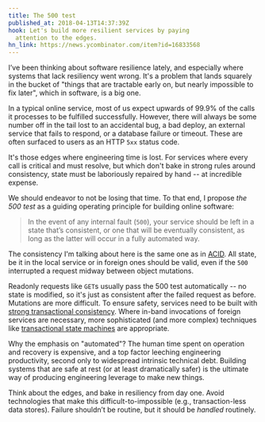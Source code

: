 ```yaml
---
title: The 500 test
published_at: 2018-04-13T14:37:39Z
hook: Let's build more resilient services by paying
  attention to the edges.
hn_link: https://news.ycombinator.com/item?id=16833568
---
```


I’ve been thinking about software resilience lately, and
especially where systems that lack resiliency went wrong.
It's a problem that lands squarely in the bucket of "things
that are tractable early on, but nearly impossible to fix
later", which in software, is a big one.

In a typical online service, most of us expect
upwards of 99.9% of the calls it processes to be fulfilled
successfully. However, there will always be some number off
in the tail lost to an accidental bug, a bad deploy, an
external service that fails to respond, or a database
failure or timeout. These are often surfaced to users as an
HTTP `5xx` status code.

It's those edges where engineering time is lost. For
services where every call is critical and must resolve, but
which don't bake in strong rules around consistency, state
must be laboriously repaired by hand -- at incredible
expense.

We should endeavor to not be losing that time. To that end,
I propose *the 500 test* as a guiding operating principle
for building online software:

> In the event of any internal fault (`500`), your service
> should be left in a state that’s consistent, or one that
> will be eventually consistent, as long as the latter will
> occur in a fully automated way.

The consistency I'm talking about here is the same one as
in [ACID][acid]. All state, be it in the local service or
in foreign ones should be valid, even if the `500`
interrupted a request midway between object mutations.

Readonly requests like `GET`s usually pass the 500 test
automatically -- no state is modified, so it's just as
consistent after the failed request as before. Mutations
are more difficult. To ensure safety, services need to be
built with [strong transactional
consistency](/http-transactions). Where in-band invocations
of foreign services are necessary, more sophisticated (and
more complex) techniques like [transactional state
machines](/idempotency-keys) are appropriate.

Why the emphasis on "automated"? The human time spent on
operation and recovery is expensive, and a top factor
leeching engineering productivity, second only to
widespread intrinsic technical debt. Building systems that
are safe at rest (or at least dramatically safer) is the
ultimate way of producing engineering leverage to make new
things.

Think about the edges, and bake in resiliency from day one.
Avoid technologies that make this difficult-to-impossible
(e.g., transaction-less data stores). Failure shouldn’t be
routine, but it should be *handled* routinely.

[acid]: https://en.wikipedia.org/wiki/ACID
